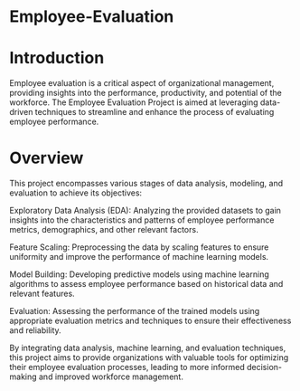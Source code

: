 # Employee-Evaluation

# Introduction
Employee evaluation is a critical aspect of organizational management, providing insights into the performance, productivity, and potential of the workforce. The Employee Evaluation Project is aimed at leveraging data-driven techniques to streamline and enhance the process of evaluating employee performance.

# Overview
This project encompasses various stages of data analysis, modeling, and evaluation to achieve its objectives:

Exploratory Data Analysis (EDA): Analyzing the provided datasets to gain insights into the characteristics and patterns of employee performance metrics, demographics, and other relevant factors.

Feature Scaling: Preprocessing the data by scaling features to ensure uniformity and improve the performance of machine learning models.

Model Building: Developing predictive models using machine learning algorithms to assess employee performance based on historical data and relevant features.

Evaluation: Assessing the performance of the trained models using appropriate evaluation metrics and techniques to ensure their effectiveness and reliability.

By integrating data analysis, machine learning, and evaluation techniques, this project aims to provide organizations with valuable tools for optimizing their employee evaluation processes, leading to more informed decision-making and improved workforce management.

